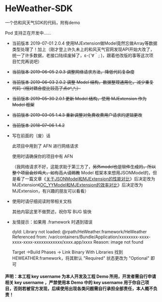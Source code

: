 # HeWeather-SDK
一个仿和风天气SDK的代码，附有demo

Pod 支持正在开发中……

 * 当前版本 2019-07-01 2.0.4 使用MJExtension做Model竟然忘做Array等数据类型处理了！加上（刚才登上许久未上的和风天气官网发现API开始大改了，统一了许多数据，老接口陆续废掉了，ε-(´∀｀; )，跟着他改版的事等这次项目忙完再说吧）

 * ~~当前版本 2019-06-05 2.0.3 调整网络请求方法，降低代码复杂度~~

 * ~~当前版本 2019-06-03 2.0.2 调整 Model 结构，数据整理通用化，减少重复代码（相对耦合度比较高了点σ^_^;）~~

 * ~~当前版本 2019-05-30 2.0.1 更新 Model 结构，使用 MJExtension 作为 Model 框架~~

 * ~~当前版本 2019-03-05 1.4.3 重新调整对免费收费用户请求的逻辑更改~~

 * ~~当前版本 2018-07-06 1.4.2~~

 * 写在前面的（废）话

   此项目中用到了 AFN 进行网络请求

   使用时请确保你的项目中有 AFN

   （我网络请求不好，这能求助于第三方了，~~另外model也是软件生成的，所以整个项目会炒鸡大，如有高人请赐教~~ Model 框架本来想用JSONModel的，但是看了一篇文章《[关于JSONModel和MJExtension的性能对比](https://www.jianshu.com/p/6d59872cf499)》后决定改为 MJExtension《[OC_YYModel和MJExtension的效率对比](https://www.jianshu.com/p/ef3baf1c9463)》后决定改为 MJExtension，有兴趣的朋友可以看看）

 * 使用时请仔细阅读附带相关文档

   其他内容这里不做赘述，祝你写 BUG 愉快

 * 友情提示：如果用 .framework 时遇到错误

   dyld: Library not loaded: @rpath/HeWeather.framework/HeWeather
   Referenced from: /var/containers/Bundle/Application/xxxxxxxx-xxxx-xxxx-xxxx-xxxxxxxxxxxx/xxxx.app/xxxx
   Reason: image not found

   Target ->Build Phases -> Link Binary With Libraries 找到 HEWEATHER.framework，将其默认 "Required" 状态更改为 "Optional" 即可

#### 声明：本工程 key username 为本人开发及工程 Demo 所用，开发者需自行申请相关 key username ，严禁使用本 Demo 中的 key username 用于你自己项目，否则若被官方发现，后续使用出现各类问题需自行承担全部责任，本人概不负责！
